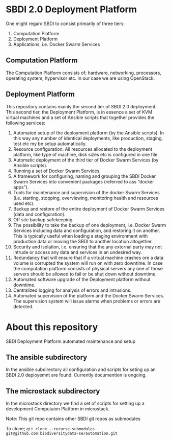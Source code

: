 # SBDI 2.0 Deployment Platform

One might regard SBDI to consist primarily of three tiers:
1. Computation Platform
2. Deployment Platform
3. Applications, i.e. Docker Swarm Services
	
## Computation Platform

The Computation Platform consists of; hardware, networking, processors, operating system, hypervisor etc. 
In our case we are using OpenStack.

## Deployment Platform
This repository contains mainly the second tier of SBDI 2.0 deployment.
This second tier, the Deployment Platform, is in essence a set of KVM virtual machines and a set of Ansible scripts that together provides the following services:

1. Automated setup of the deployment platform (by the Ansible scripts).  In this way any number of identical deployments, like production, staging, test etc my be setup automatically.
2. Resource configuration. All resources allocated to the deployment platform, like type of machine, disk sizes etc is configured in one file.
3. Automatic deployment of the third tier of Docker Swarm Services (by Ansible scripts).
4. Running a set of Docker Swarm Services.
5. A framework for configuring, naming and grouping the SBDI Docker Swarm Services into convenient packages (referred to ass “docker apps”).
6. Tools for maintenance and supervision of the docker Swarm Services (i.e. starting, stopping, overviewing, monitoring health and resources used etc).
7. Backup and restore of the entire deployment of Docker Swarm Services (data and configuration).
8. Off site backup safekeeping.
9. The possibility to take the backup of one deployment, i.e. Docker Swarm Services including data and configuration, and restoring it on another. This is typically useful when loading a staging environment with production data or moving the SBDI to another location altogether. 
10. Security and isolation, i.e. ensuring that the any external party may not intrude or access any data and services in an undesired way.
11. Redundancy that will ensure that if a virtual machine crashes ore a data volume is corrupted the system will run on with zero downtime. In case the computation platform consists of physical servers any one of those servers should be allowed to fail or be shut down without downtime.
12. Automated software upgrade of the Deployment platform without downtime.
13. Centralized logging for analysis of errors and intrusions.
14. Automated supervision of the platform and the Docker Swarm Services. The supervision system will issue alarms when problems or errors are detected. 


# About this repository

SBDI Deployment Platform automated maintenance and setup

## The ansible subdirectory

In the ansible subdirectory all configuration and scripts for seting up an SBDI 2.0 deployemnt are found.
Currently documention is ongoing.

## The microstack subdirectory

In the microstack directory we find a set of scripts for setting up a development Computaion Platform in microstack.



Note: This git repo contains other SBDI git repos as submodules

To clone; ```git clone --recurse-submodules git@github.com:biodiversitydata-se/automation.git```



